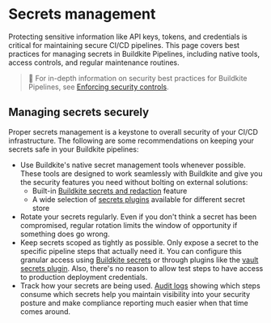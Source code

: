 # Secrets management

Protecting sensitive information like API keys, tokens, and credentials is critical for maintaining secure CI/CD pipelines. This page covers best practices for managing secrets in Buildkite Pipelines, including native tools, access controls, and regular maintenance routines.

> 📘
> For in-depth information on security best practices for Buildkite Pipelines, see [Enforcing security controls](/docs/pipelines/best-practices/enforcing-security-controls).

## Managing secrets securely

Proper secrets management is a keystone to overall security of your CI/CD infrastructure. The following are some recommendations on keeping your secrets safe in your Buildkite pipelines:

- Use Buildkite's native secret management tools whenever possible. These tools are designed to work seamlessly with Buildkite and give you the security features you need without bolting on external solutions:
    * Built-in [Buildkite secrets and redaction](/docs/pipelines/security/secrets/buildkite-secrets) feature
    * A wide selection of [secrets plugins](/docs/pipelines/integrations/plugins/directory) available for different secret store
- Rotate your secrets regularly. Even if you don't think a secret has been compromised, regular rotation limits the window of opportunity if something does go wrong.
- Keep secrets scoped as tightly as possible. Only expose a secret to the specific pipeline steps that actually need it. You can configure this granular access using [Buildkite secrets](/docs/pipelines/security/secrets/buildkite-secrets#use-a-buildkite-secret-in-a-job) or through plugins like the [vault secrets plugin](https://buildkite.com/resources/plugins/buildkite-plugins/vault-secrets-buildkite-plugin/). Also, there's no reason to allow test steps to have access to production deployment credentials.
- Track how your secrets are being used. [Audit logs](/docs/platform/audit-log) showing which steps consume which secrets help you maintain visibility into your security posture and make compliance reporting much easier when that time comes around.
